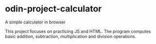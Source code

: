 # odin-project-calculator
A simple calculator in browser

This project focuses on practicing JS and HTML. The program
computes basic addition, subtraction, multiplication and division
operations.